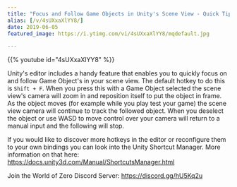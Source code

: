 ```yaml
---
title: "Focus and Follow Game Objects in Unity's Scene View - Quick Tip"
alias: [/v/4sUXxaXlYY8/]
date: 2019-06-05
featured_image: https://i.ytimg.com/vi/4sUXxaXlYY8/mqdefault.jpg

---
```


{{% youtube id="4sUXxaXlYY8" %}}

Unity's editor includes a handy feature that enables you to quickly focus on and follow Game Object's in your scene view. The default hotkey to do this is `Shift + F`. When you press this with a Game Object selected the scene view's camera will zoom in and reposition itself to put the object in frame. As the object moves (for example while you play test your game) the scene view camera will continue to track the followed object. When you deselect the object or use WASD to move  control over your camera will return to a manual input and the following will stop.

If you would like to discover more hotkeys in the editor or reconfigure them to your own bindings you can look into the Unity Shortcut Manager. More information on that here: https://docs.unity3d.com/Manual/ShortcutsManager.html

Join the World of Zero Discord Server: https://discord.gg/hU5Kq2u